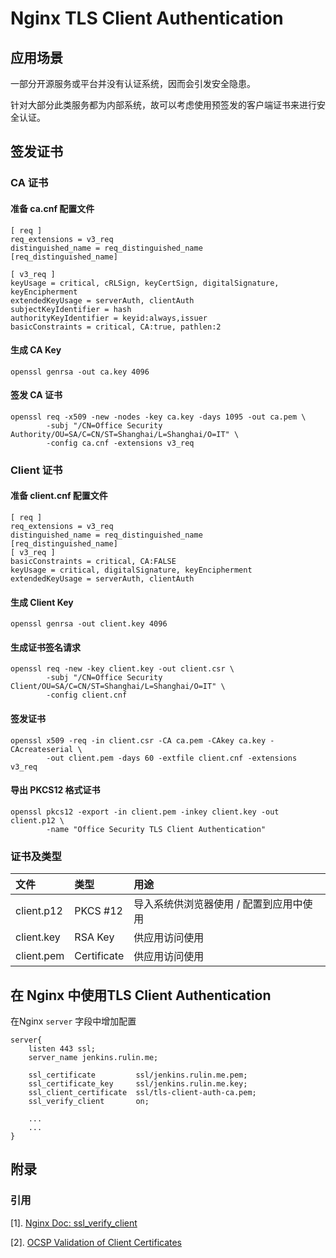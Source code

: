 # Nginx TLS Client Authentication

## 应用场景

一部分开源服务或平台并没有认证系统，因而会引发安全隐患。

针对大部分此类服务都为内部系统，故可以考虑使用预签发的客户端证书来进行安全认证。



## 签发证书

### CA 证书

#### 准备 ca.cnf 配置文件

```
[ req ]
req_extensions = v3_req
distinguished_name = req_distinguished_name
[req_distinguished_name]

[ v3_req ]
keyUsage = critical, cRLSign, keyCertSign, digitalSignature, keyEncipherment
extendedKeyUsage = serverAuth, clientAuth
subjectKeyIdentifier = hash
authorityKeyIdentifier = keyid:always,issuer
basicConstraints = critical, CA:true, pathlen:2
```



#### 生成 CA Key

```shell
openssl genrsa -out ca.key 4096
```



#### 签发 CA 证书

```shell
openssl req -x509 -new -nodes -key ca.key -days 1095 -out ca.pem \
        -subj "/CN=Office Security Authority/OU=SA/C=CN/ST=Shanghai/L=Shanghai/O=IT" \
        -config ca.cnf -extensions v3_req
```



### Client 证书

#### 准备 client.cnf 配置文件

```
[ req ]
req_extensions = v3_req
distinguished_name = req_distinguished_name
[req_distinguished_name]
[ v3_req ]
basicConstraints = critical, CA:FALSE
keyUsage = critical, digitalSignature, keyEncipherment
extendedKeyUsage = serverAuth, clientAuth
```



#### 生成 Client Key

```shell
openssl genrsa -out client.key 4096
```



#### 生成证书签名请求

```shell
openssl req -new -key client.key -out client.csr \
        -subj "/CN=Office Security Client/OU=SA/C=CN/ST=Shanghai/L=Shanghai/O=IT" \
        -config client.cnf
```



#### 签发证书

```shell
openssl x509 -req -in client.csr -CA ca.pem -CAkey ca.key -CAcreateserial \
        -out client.pem -days 60 -extfile client.cnf -extensions v3_req
```



#### 导出 PKCS12 格式证书

```shell
openssl pkcs12 -export -in client.pem -inkey client.key -out client.p12 \
        -name "Office Security TLS Client Authentication"
```



### 证书及类型

| 文件       | 类型        | 用途                                    |
| :--------- | :---------- | :-------------------------------------- |
| client.p12 | PKCS #12    | 导入系统供浏览器使用 / 配置到应用中使用 |
| client.key | RSA Key     | 供应用访问使用                          |
| client.pem | Certificate | 供应用访问使用                          |





## 在 Nginx 中使用TLS Client Authentication

在Nginx `server` 字段中增加配置

```nginx
server{				
    listen 443 ssl;
    server_name jenkins.rulin.me;
  	
    ssl_certificate         ssl/jenkins.rulin.me.pem;
    ssl_certificate_key     ssl/jenkins.rulin.me.key;
    ssl_client_certificate  ssl/tls-client-auth-ca.pem;
    ssl_verify_client       on;
 		
    ...
    ...
}
```



## 附录

### 引用

[1]. [Nginx Doc: ssl_verify_client](https://nginx.org/en/docs/http/ngx_http_ssl_module.html#ssl_verify_client)

[2]. [OCSP Validation of Client Certificates](https://docs.nginx.com/nginx/admin-guide/security-controls/terminating-ssl-http/#ocsp-validation-of-client-certificates)

